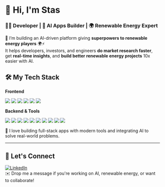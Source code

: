 # 👋 Hi, I'm Stas
### 👨‍💻 Developer | 🤖 AI Apps Builder | 🌍 Renewable Energy Expert

🚀 I’m building an AI-driven platform giving **superpowers to renewable energy players** 🌍⚡  
It helps developers, investors, and engineers **do market research faster**, get **real-time insights**, and **build better renewable energy projects** 10x easier with AI.

## 🛠️ My Tech Stack

**Frontend**
<p>
  <img src="https://img.shields.io/badge/HTML-E34F26?logo=html5&logoColor=white" />
  <img src="https://img.shields.io/badge/CSS-1572B6?logo=css3&logoColor=white" />
  <img src="https://img.shields.io/badge/JavaScript-F7DF1E?logo=javascript&logoColor=black" />
  <img src="https://img.shields.io/badge/TypeScript-3178C6?logo=typescript&logoColor=white" />
  <img src="https://img.shields.io/badge/React-20232A?logo=react&logoColor=61DAFB" />
  <img src="https://img.shields.io/badge/Next.js-000000?logo=next.js&logoColor=white" />
</p>

**Backend & Tools**
<p>
   <img src="https://img.shields.io/badge/Node.js-339933?logo=node.js&logoColor=white" /> <img src="https://img.shields.io/badge/Express-000000?logo=express&logoColor=white" /> <img src="https://img.shields.io/badge/Python-3776AB?logo=python&logoColor=white" /> <img src="https://img.shields.io/badge/FastAPI-009688?logo=fastapi&logoColor=white" /> <img src="https://img.shields.io/badge/PostgreSQL-4169E1?logo=postgresql&logoColor=white" /> <img src="https://img.shields.io/badge/Git-F05032?logo=git&logoColor=white" /> <img src="https://img.shields.io/badge/GitHub_Actions-2088FF?logo=githubactions&logoColor=white" /> <img src="https://img.shields.io/badge/OpenAI-412991?logo=openai&logoColor=white" /> <img src="https://img.shields.io/badge/Google%20Cloud-4285F4?logo=googlecloud&logoColor=white" /> <img src="https://img.shields.io/badge/Vercel-000000?logo=vercel&logoColor=white" /> 
</p>

🧩 I love building full-stack apps with modern tools and integrating AI to solve real-world problems.

---

## 🔗 Let's Connect

[![LinkedIn](https://img.shields.io/badge/LinkedIn-blue?style=for-the-badge&logo=linkedin)](https://www.linkedin.com/in/stanislav-masevych-a123a638/)   
✉️ Drop me a message if you're working on AI, renewable energy, or want to collaborate!

<!--
**StasMasevych/StasMasevych** is a ✨ _special_ ✨ repository because its `README.md` (this file) appears on your GitHub profile.

Here are some ideas to get you started:

- 🔭 I’m currently working on ...
- 🌱 I’m currently learning ...
- 👯 I’m looking to collaborate on ...
- 🤔 I’m looking for help with ...
- 💬 Ask me about ...
- 📫 How to reach me: ...
- 😄 Pronouns: ...
- ⚡ Fun fact: ...
-->
